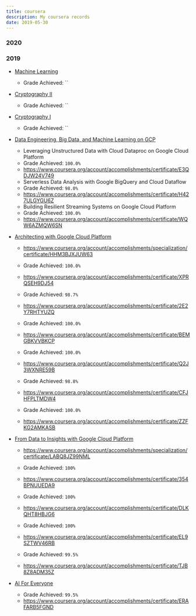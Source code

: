 ```yaml
---
title: coursera
description: My coursera records
date: 2019-05-30
---
```


### 2020

### 2019

* [Machine Learning](https://www.coursera.org/learn/machine-learning)
  - Grade Achieved: ``

* [Cryptography II](https://www.coursera.org/learn/crypto2)
  - Grade Achieved: ``

* [Cryptography I](https://www.coursera.org/learn/crypto)
  - Grade Achieved: ``

* [Data Engineering, Big Data, and Machine Learning on GCP](https://www.coursera.org/specializations/gcp-data-machine-learning)
  - Leveraging Unstructured Data with Cloud Dataproc on Google Cloud Platform
  - Grade Achieved: `100.0%`
  - https://www.coursera.org/account/accomplishments/certificate/E3QDJW24V749
  - Serverless Data Analysis with Google BigQuery and Cloud Dataflow
  - Grade Achieved: `98.0%`
  - https://www.coursera.org/account/accomplishments/certificate/H427ULGYGU6Z
  - Building Resilient Streaming Systems on Google Cloud Platform
  - Grade Achieved: `100.0%`
  - https://www.coursera.org/account/accomplishments/certificate/WQW6AZMQW6SN

* [Architecting with Google Cloud Platform](https://www.coursera.org/specializations/gcp-architecture)
  - https://www.coursera.org/account/accomplishments/specialization/certificate/HHM3BJXJUW63

  - Grade Achieved: `100.0%`
  - https://www.coursera.org/account/accomplishments/certificate/XPRQSEH9DJ54
  - Grade Achieved: `98.7%`
  - https://www.coursera.org/account/accomplishments/certificate/2E2Y7RHTYUZQ
  - Grade Achieved: `100.0%`
  - https://www.coursera.org/account/accomplishments/certificate/BEMGBKVVBKCP
  - Grade Achieved: `100.0%`
  - https://www.coursera.org/account/accomplishments/certificate/Q2J3WXNRE59B
  - Grade Achieved: `98.8%`
  - https://www.coursera.org/account/accomplishments/certificate/CFJHFPLTMDW4
  - Grade Achieved: `100.0%`
  - https://www.coursera.org/account/accomplishments/certificate/ZZFKG2AMKASB

* [From Data to Insights with Google Cloud Platform](https://www.coursera.org/specializations/from-data-to-insights-google-cloud-platform)
  - https://www.coursera.org/account/accomplishments/specialization/certificate/LABQ8JZ99NML

  - Grade Achieved: `100%`
  - https://www.coursera.org/account/accomplishments/certificate/354BPNUUEDA9
  - Grade Achieved: `100%`
  - https://www.coursera.org/account/accomplishments/certificate/DLKQHT8HBJG6
  - Grade Achieved: `100%`
  - https://www.coursera.org/account/accomplishments/certificate/EL9SZTWV46RB
  - Grade Achieved: `99.5%`
  - https://www.coursera.org/account/accomplishments/certificate/TJB8Z8ADM35Z

* [AI For Everyone](https://www.coursera.org/learn/ai-for-everyone)
  - Grade Achieved: `99.5%`
  - https://www.coursera.org/account/accomplishments/certificate/ERAFARB5FGND
